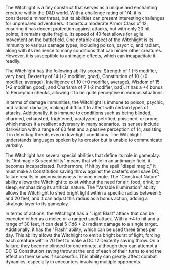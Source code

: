 The Witchlight is a tiny construct that serves as a unique and enchanting creature within the D&D world. With a challenge rating of 1/4, it is considered a minor threat, but its abilities can present interesting challenges for unprepared adventurers. It boasts a moderate Armor Class of 12, ensuring it has decent protection against attacks, but with only 20 hit points, it remains quite fragile. Its speed of 40 feet allows for agile movement on the battlefield. One notable aspect of the Witchlight is its immunity to various damage types, including poison, psychic, and radiant, along with its resilience to many conditions that can hinder other creatures. However, it is susceptible to antimagic effects, which can incapacitate it readily.

The Witchlight has the following ability scores: Strength of 1 (-5 modifier, very bad), Dexterity of 14 (+2 modifier, good), Constitution of 10 (+0 modifier, average), Intelligence of 10 (+0 modifier, average), Wisdom of 15 (+2 modifier, good), and Charisma of 7 (-2 modifier, bad). It has a +4 bonus to Perception checks, allowing it to be quite perceptive in various situations. 

In terms of damage immunities, the Witchlight is immune to poison, psychic, and radiant damage, making it difficult to affect with certain types of attacks. Additionally, it is immune to conditions such as being blinded, charmed, exhausted, frightened, paralyzed, petrified, poisoned, or prone, which makes it a resilient adversary in many scenarios. Its senses include darkvision with a range of 60 feet and a passive perception of 14, assisting it in detecting threats even in low-light conditions. The Witchlight understands languages spoken by its creator but is unable to communicate verbally.

The Witchlight has several special abilities that define its role in gameplay. Its "Antimagic Susceptibility" means that while in an antimagic field, it becomes incapacitated. Furthermore, if hit by the spell "dispel magic," it must make a Constitution saving throw against the caster's spell save DC; failure results in unconsciousness for one minute. The "Construct Nature" ability allows the Witchlight to exist without the need for air, food, drink, or sleep, emphasizing its artificial nature. The "Variable Illumination" ability allows the Witchlight to shed bright light within a specific radius between 5 and 20 feet, and it can adjust this radius as a bonus action, adding a strategic layer to its gameplay.

In terms of actions, the Witchlight has a "Light Blast" attack that can be executed either as a melee or a ranged spell attack. With a +4 to hit and a range of 30 feet, it can deal 5 (1d6 + 2) radiant damage to a single target. Additionally, it has the "Flash" ability, which can be used three times per day. This ability allows the Witchlight to emit a bright burst of light, forcing each creature within 20 feet to make a DC 12 Dexterity saving throw. On a failure, they become blinded for one minute, although they can attempt a DC 12 Constitution saving throw at the end of each of their turns to end the effect on themselves if successful. This ability can greatly affect combat dynamics, especially in encounters involving multiple opponents.